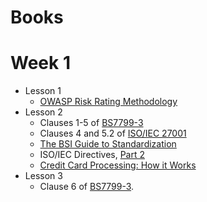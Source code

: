 # Books

# Week 1

* Lesson 1
    * [OWASP Risk Rating Methodology](https://owasp.org/www-community/OWASP_Risk_Rating_Methodology)
* Lesson 2
    * Clauses 1-5 of [BS7799-3](https://bsol-bsigroup-com.libproxy.york.ac.uk/Bibliographic/BibliographicInfoData/000000000030354572)
    * Clauses 4 and 5.2 of [ISO/IEC 27001](https://bsol-bsigroup-com.libproxy.york.ac.uk/Bibliographic/BibliographicInfoData/000000000030347472)
    * [The BSI Guide to Standardization](https://www.bsigroup.com/en-GB/standards/Information-about-standards/how-are-standards-made/The-BSI-Guide-to-Standardization/)
    * ISO/IEC Directives, [Part 2](https://www.iso.org/sites/directives/current/part2/index.xhtml)
    * [Credit Card Processing: How it Works](https://www.cardfellow.com/blog/how-credit-card-processing-works/)
* Lesson 3
    * Clause 6 of [BS7799-3](https://bsol-bsigroup-com.libproxy.york.ac.uk/Bibliographic/BibliographicInfoData/000000000030354572).